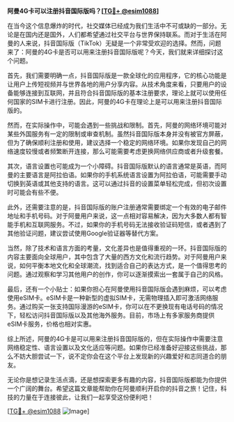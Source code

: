 **阿曼4G卡可以注册抖音国际版吗？[[TG💪+ @esim1088](https://t.me/s/esim1088)]**

在当今这个信息爆炸的时代，社交媒体已经成为我们生活中不可或缺的一部分。无论是在国内还是国外，人们都希望通过社交平台与世界保持联系。而对于生活在阿曼的人来说，抖音国际版（TikTok）无疑是一个非常受欢迎的选择。然而，问题来了：阿曼的4G卡是否可以用来注册抖音国际版呢？今天，我们就来详细探讨这个问题。

首先，我们需要明确一点，抖音国际版是一款全球化的应用程序，它的核心功能是让用户上传短视频并与世界各地的用户分享内容。从技术角度来看，只要用户的设备能够连接到互联网，并且符合抖音国际版的基本注册要求，理论上就可以使用任何国家的SIM卡进行注册。因此，阿曼的4G卡在理论上是可以用来注册抖音国际版的。

然而，在实际操作中，可能会遇到一些挑战和限制。首先，阿曼的网络环境可能对某些外国服务有一定的限制或审查机制。虽然抖音国际版本身并没有被官方屏蔽，但为了确保顺利注册和使用，建议选择一个稳定的网络环境。如果你发现自己的网络速度较慢或者频繁断开连接，那么可能需要考虑更换网络供应商或者升级套餐。

其次，语言设置也可能成为一个小障碍。抖音国际版默认的语言通常是英语，而阿曼的主要语言是阿拉伯语。如果你的手机系统语言设置为阿拉伯语，可能需要手动切换到英语或其他支持的语言。这可以通过抖音的设置菜单轻松完成，但初次设置时可能会有些不便。

此外，还需要注意的是，抖音国际版的账户注册通常需要绑定一个有效的电子邮件地址和手机号码。对于阿曼用户来说，这一点相对容易解决，因为大多数人都有智能手机和互联网服务。不过，如果你的手机号码无法接收验证码短信，或者遇到了其他验证问题，建议尝试使用Google验证器等替代方案。

当然，除了技术和语言方面的考量，文化差异也是值得重视的一环。抖音国际版的内容主要面向全球用户，其中包含了大量的西方文化和流行趋势。对于阿曼用户来说，如何平衡本地文化和全球潮流，找到适合自己的表达方式，是一个值得思考的问题。通过观察和学习其他用户的创作，你可以逐渐摸索出一套属于自己的风格。

最后，还有一个小贴士：如果你担心在阿曼使用抖音国际版会遇到麻烦，可以考虑使用eSIM卡。eSIM卡是一种新型的虚拟SIM卡，无需物理插入即可激活网络服务。通过购买一张支持国际漫游的eSIM卡，你可以在不更换现有电话号码的情况下，轻松访问抖音国际版以及其他海外服务。目前，市场上有多家服务商提供eSIM卡服务，价格也相对实惠。

综上所述，阿曼的4G卡是可以用来注册抖音国际版的，但在实际操作中需要注意网络稳定性、语言设置以及文化适应等问题。如果你已经准备好迎接这些挑战，那么不妨大胆尝试一下，说不定你会在这个平台上发现新的兴趣爱好和志同道合的朋友。

无论你是想记录生活点滴，还是想探索更多有趣的内容，抖音国际版都能为你提供一个广阔的舞台。希望这篇文章能帮助你在阿曼顺利开启你的抖音之旅！记住，科技的力量在于连接彼此，让我们一起享受这份便利吧！

[[TG💪+ @esim1088](https://t.me/s/esim1088) ![Image](https://i.postimg.cc/4NQfJmqS/Snipaste-2025-05-13-00-14-12.png)]